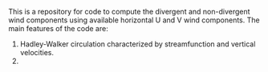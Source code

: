 This is a repository for code to compute the divergent and non-divergent wind components using available horizontal U and V wind components. 
The main features of the code are:
  1. Hadley-Walker circulation characterized by streamfunction and vertical velocities. 
  2. 
